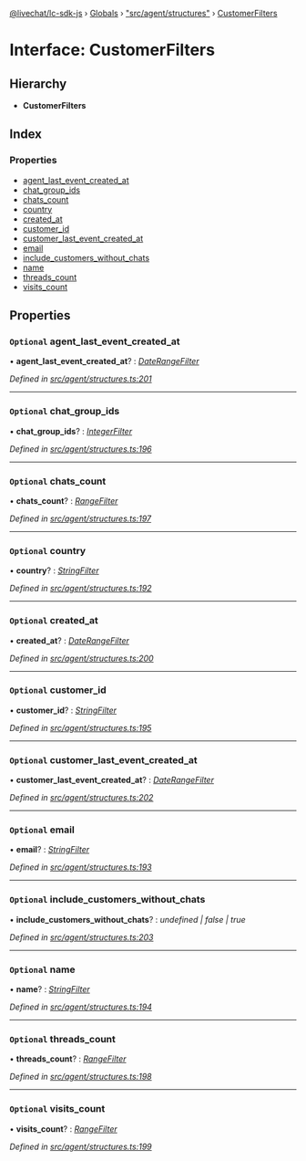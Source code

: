 [@livechat/lc-sdk-js](../README.md) › [Globals](../globals.md) › ["src/agent/structures"](../modules/_src_agent_structures_.md) › [CustomerFilters](_src_agent_structures_.customerfilters.md)

# Interface: CustomerFilters

## Hierarchy

* **CustomerFilters**

## Index

### Properties

* [agent_last_event_created_at](_src_agent_structures_.customerfilters.md#optional-agent_last_event_created_at)
* [chat_group_ids](_src_agent_structures_.customerfilters.md#optional-chat_group_ids)
* [chats_count](_src_agent_structures_.customerfilters.md#optional-chats_count)
* [country](_src_agent_structures_.customerfilters.md#optional-country)
* [created_at](_src_agent_structures_.customerfilters.md#optional-created_at)
* [customer_id](_src_agent_structures_.customerfilters.md#optional-customer_id)
* [customer_last_event_created_at](_src_agent_structures_.customerfilters.md#optional-customer_last_event_created_at)
* [email](_src_agent_structures_.customerfilters.md#optional-email)
* [include_customers_without_chats](_src_agent_structures_.customerfilters.md#optional-include_customers_without_chats)
* [name](_src_agent_structures_.customerfilters.md#optional-name)
* [threads_count](_src_agent_structures_.customerfilters.md#optional-threads_count)
* [visits_count](_src_agent_structures_.customerfilters.md#optional-visits_count)

## Properties

### `Optional` agent_last_event_created_at

• **agent_last_event_created_at**? : *[DateRangeFilter](_src_agent_structures_.daterangefilter.md)*

*Defined in [src/agent/structures.ts:201](https://github.com/livechat/lc-sdk-js/blob/d0a32c0/src/agent/structures.ts#L201)*

___

### `Optional` chat_group_ids

• **chat_group_ids**? : *[IntegerFilter](_src_agent_structures_.integerfilter.md)*

*Defined in [src/agent/structures.ts:196](https://github.com/livechat/lc-sdk-js/blob/d0a32c0/src/agent/structures.ts#L196)*

___

### `Optional` chats_count

• **chats_count**? : *[RangeFilter](_src_agent_structures_.rangefilter.md)*

*Defined in [src/agent/structures.ts:197](https://github.com/livechat/lc-sdk-js/blob/d0a32c0/src/agent/structures.ts#L197)*

___

### `Optional` country

• **country**? : *[StringFilter](_src_agent_structures_.stringfilter.md)*

*Defined in [src/agent/structures.ts:192](https://github.com/livechat/lc-sdk-js/blob/d0a32c0/src/agent/structures.ts#L192)*

___

### `Optional` created_at

• **created_at**? : *[DateRangeFilter](_src_agent_structures_.daterangefilter.md)*

*Defined in [src/agent/structures.ts:200](https://github.com/livechat/lc-sdk-js/blob/d0a32c0/src/agent/structures.ts#L200)*

___

### `Optional` customer_id

• **customer_id**? : *[StringFilter](_src_agent_structures_.stringfilter.md)*

*Defined in [src/agent/structures.ts:195](https://github.com/livechat/lc-sdk-js/blob/d0a32c0/src/agent/structures.ts#L195)*

___

### `Optional` customer_last_event_created_at

• **customer_last_event_created_at**? : *[DateRangeFilter](_src_agent_structures_.daterangefilter.md)*

*Defined in [src/agent/structures.ts:202](https://github.com/livechat/lc-sdk-js/blob/d0a32c0/src/agent/structures.ts#L202)*

___

### `Optional` email

• **email**? : *[StringFilter](_src_agent_structures_.stringfilter.md)*

*Defined in [src/agent/structures.ts:193](https://github.com/livechat/lc-sdk-js/blob/d0a32c0/src/agent/structures.ts#L193)*

___

### `Optional` include_customers_without_chats

• **include_customers_without_chats**? : *undefined | false | true*

*Defined in [src/agent/structures.ts:203](https://github.com/livechat/lc-sdk-js/blob/d0a32c0/src/agent/structures.ts#L203)*

___

### `Optional` name

• **name**? : *[StringFilter](_src_agent_structures_.stringfilter.md)*

*Defined in [src/agent/structures.ts:194](https://github.com/livechat/lc-sdk-js/blob/d0a32c0/src/agent/structures.ts#L194)*

___

### `Optional` threads_count

• **threads_count**? : *[RangeFilter](_src_agent_structures_.rangefilter.md)*

*Defined in [src/agent/structures.ts:198](https://github.com/livechat/lc-sdk-js/blob/d0a32c0/src/agent/structures.ts#L198)*

___

### `Optional` visits_count

• **visits_count**? : *[RangeFilter](_src_agent_structures_.rangefilter.md)*

*Defined in [src/agent/structures.ts:199](https://github.com/livechat/lc-sdk-js/blob/d0a32c0/src/agent/structures.ts#L199)*
